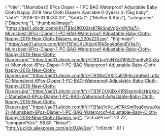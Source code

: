 {
	"title": "[Mumsbest] 6Pcs Diaper + 1 PC BAG Waterproof Adjustable Baby Cloth Nappy 2018 New Cloth Diapers Available 0-2years 3-15kg baby",
	"date": "2018-10-31 10:30:20",
	"SubCat": ["Mother & Kids"],
	"categories": ["Diapering "],
	"thumbnailImage": "https://ae01.alicdn.com/kf/HTB1pUKUXizxK1RkSnaVq6xn9VXa7/-Mumsbest-6Pcs-Diaper-1-PC-BAG-Waterproof-Adjustable-Baby-Cloth-Nappy-2018-New-Cloth-Diapers.jpg_220x220.jpg",
	"BigImage": ["https://ae01.alicdn.com/kf/HTB1pUKUXizxK1RkSnaVq6xn9VXa7/-Mumsbest-6Pcs-Diaper-1-PC-BAG-Waterproof-Adjustable-Baby-Cloth-Nappy-2018-New-Cloth-Diapers.jpg","https://ae01.alicdn.com/kf/HTB1UuyYcNYaK1RjSZFnq6y80pXao/-Mumsbest-6Pcs-Diaper-1-PC-BAG-Waterproof-Adjustable-Baby-Cloth-Nappy-2018-New-Cloth-Diapers.jpg","https://ae01.alicdn.com/kf/HTB1WsCVXjDuK1RjSszdq6xGLpXaC/-Mumsbest-6Pcs-Diaper-1-PC-BAG-Waterproof-Adjustable-Baby-Cloth-Nappy-2018-New-Cloth-Diapers.jpg","https://ae01.alicdn.com/kf/HTB1iFOUXiDxK1RjSsphq6zHrpXaU/-Mumsbest-6Pcs-Diaper-1-PC-BAG-Waterproof-Adjustable-Baby-Cloth-Nappy-2018-New-Cloth-Diapers.jpg","https://ae01.alicdn.com/kf/HTB1aq1VXc_vK1RkSmRyq6xwupXa2/-Mumsbest-6Pcs-Diaper-1-PC-BAG-Waterproof-Adjustable-Baby-Cloth-Nappy-2018-New-Cloth-Diapers.jpg"],
	"actualPrice": 22.72,
	"comparePrice": 56.80,
	"linkurl": "http://s.click.aliexpress.com/e/cXUAk0ey",
	"inStock": 81
}
